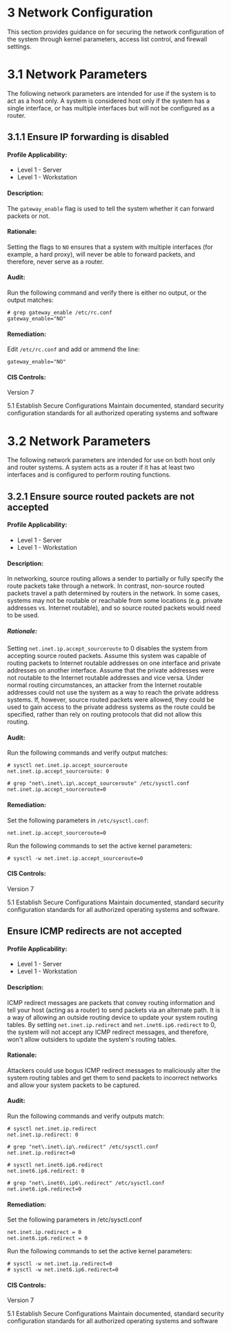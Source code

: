# 3 Network Configuration

This section provides guidance on for securing the network configuration of the system
through kernel parameters, access list control, and firewall settings.

# 3.1 Network Parameters
The following network parameters are intended for use if the system is to act as a host
only. A system is considered host only if the system has a single interface, or has multiple
interfaces but will not be configured as a router.

## 3.1.1 Ensure IP forwarding is disabled

#### Profile Applicability:
* Level 1 - Server
* Level 1 - Workstation

#### Description:
The <code>gateway_enable</code> flag is used to tell the
system whether it can forward packets or not.

#### Rationale:
Setting the flags to <code>NO</code> ensures that a system with multiple interfaces (for example, a hard
proxy), will never be able to forward packets, and therefore, never serve as a router.

#### Audit:
Run the following command and verify there is either no output, or the output matches:
<pre><code># grep gateway_enable /etc/rc.conf
gateway_enable="NO"</code></pre>

#### Remediation:
Edit <code>/etc/rc.conf</code> and add or ammend the line:
<pre><code>gateway_enable="NO"</code></pre>

#### CIS Controls:

Version 7

5.1 Establish Secure Configurations
Maintain documented, standard security configuration standards for all authorized
operating systems and software

# 3.2 Network Parameters

The following network parameters are intended for use on both host only and router
systems. A system acts as a router if it has at least two interfaces and is configured to
perform routing functions.

## 3.2.1 Ensure source routed packets are not accepted

#### Profile Applicability:
* Level 1 - Server
* Level 1 - Workstation

#### Description:
In networking, source routing allows a sender to partially or fully specify the route packets
take through a network. In contrast, non-source routed packets travel a path determined
by routers in the network. In some cases, systems may not be routable or reachable from
some locations (e.g. private addresses vs. Internet routable), and so source routed packets
would need to be used.

##### Rationale:
Setting <code>net.inet.ip.accept_sourceroute</code> to 0 disables the system from accepting
source routed packets. Assume this system was capable of routing packets to Internet
routable addresses on one interface and private addresses on another interface. Assume
that the private addresses were not routable to the Internet routable addresses and vice
versa. Under normal routing circumstances, an attacker from the Internet routable
addresses could not use the system as a way to reach the private address systems. If,
however, source routed packets were allowed, they could be used to gain access to the
private address systems as the route could be specified, rather than rely on routing
protocols that did not allow this routing.

#### Audit:
Run the following commands and verify output matches:

<pre><code># sysctl net.inet.ip.accept_sourceroute
net.inet.ip.accept_sourceroute: 0</code></pre>

<pre><code># grep "net\.inet\.ip\.accept_sourceroute" /etc/sysctl.conf
net.inet.ip.accept_sourceroute=0</code></pre>


#### Remediation:
Set the following parameters in <code>/etc/sysctl.conf</code>:
<pre><code>net.inet.ip.accept_sourceroute=0</code></pre>

Run the following commands to set the active kernel parameters:

<pre><code># sysctl -w net.inet.ip.accept_sourceroute=0</code></pre>


#### CIS Controls:

Version 7

5.1 Establish Secure Configurations
Maintain documented, standard security configuration standards for all authorized
operating systems and software.

## Ensure ICMP redirects are not accepted

#### Profile Applicability:
* Level 1 - Server
* Level 1 - Workstation

#### Description:
ICMP redirect messages are packets that convey routing information and tell your host
(acting as a router) to send packets via an alternate path. It is a way of allowing an outside
routing device to update your system routing tables. By setting
<code>net.inet.ip.redirect</code> and <code>net.inet6.ip6.redirect</code> to 0,
the system will not accept any ICMP redirect messages, and therefore, won't allow
outsiders to update the system's routing tables.

#### Rationale:
Attackers could use bogus ICMP redirect messages to maliciously alter the system routing
tables and get them to send packets to incorrect networks and allow your system packets
to be captured.

#### Audit:
Run the following commands and verify outputs match:

<pre><code># sysctl net.inet.ip.redirect
net.inet.ip.redirect: 0</code></pre>

<pre><code># grep "net\.inet\.ip\.redirect" /etc/sysctl.conf
net.inet.ip.redirect=0</code></pre>

<pre><code># sysctl net.inet6.ip6.redirect
net.inet6.ip6.redirect: 0</code></pre>

<pre><code># grep "net\.inet6\.ip6\.redirect" /etc/sysctl.conf
net.inet6.ip6.redirect=0</code></pre>

#### Remediation:
Set the following parameters in /etc/sysctl.conf

<pre><code>net.inet.ip.redirect = 0
net.inet6.ip6.redirect = 0</code></pre>

Run the following commands to set the active kernel parameters:

<pre><code># sysctl -w net.inet.ip.redirect=0
# sysctl -w net.inet6.ip6.redirect=0</code></pre>


#### CIS Controls:

Version 7

5.1 Establish Secure Configurations
Maintain documented, standard security configuration standards for all authorized
operating systems and software
